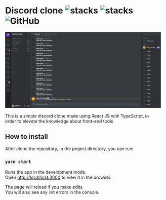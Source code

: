 # Discord clone ![stacks](https://img.shields.io/badge/ReactJS-v16.13.1-brightgreen) ![stacks](https://img.shields.io/badge/Stack-Typescript-blue) ![GitHub](https://img.shields.io/github/license/legeannd/nextlevelweek-ecoleta)

![](uploads/app_finished.png)

This is a simple discord clone made using React JS with TypeScript, in order to elevate the knowledge about front-end tools

## How to install

After clone the repository, in the project directory, you can run:

### `yarn start`

Runs the app in the development mode.<br />
Open [http://localhost:3000](http://localhost:3000) to view it in the browser.

The page will reload if you make edits.<br />
You will also see any lint errors in the console.

